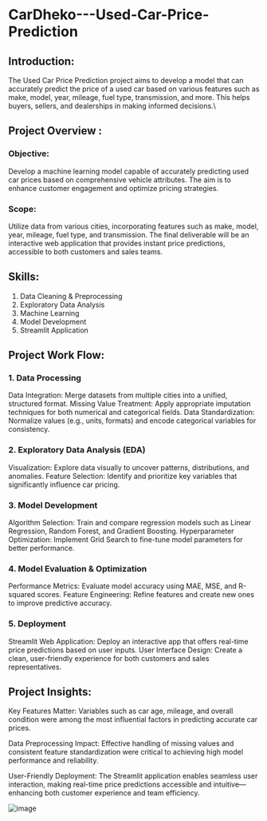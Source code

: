 # CarDheko---Used-Car-Price-Prediction

## Introduction:
The Used Car Price Prediction project aims to develop a model that can accurately predict the price of a used car based on various features such as make, model, year, mileage, fuel type, transmission, and more. This helps buyers, sellers, and dealerships in making informed decisions.\

## Project Overview :  

### Objective:
Develop a machine learning model capable of accurately predicting used car prices based on comprehensive vehicle attributes. The aim is to enhance customer engagement and optimize pricing strategies.

### Scope:
Utilize data from various cities, incorporating features such as make, model, year, mileage, fuel type, and transmission. The final deliverable will be an interactive web application that provides instant price predictions, accessible to both customers and sales teams.


## Skills:
1. Data Cleaning & Preprocessing
2. Exploratory Data Analysis
3. Machine Learning
4. Model Development
5. Streamlit Application

## Project Work Flow:
### 1. Data Processing

Data Integration: Merge datasets from multiple cities into a unified, structured format.
Missing Value Treatment: Apply appropriate imputation techniques for both numerical and categorical fields.
Data Standardization: Normalize values (e.g., units, formats) and encode categorical variables for consistency.

### 2. Exploratory Data Analysis (EDA)
Visualization: Explore data visually to uncover patterns, distributions, and anomalies.
Feature Selection: Identify and prioritize key variables that significantly influence car pricing.

### 3. Model Development
Algorithm Selection: Train and compare regression models such as Linear Regression, Random Forest, and Gradient Boosting.
Hyperparameter Optimization: Implement Grid Search to fine-tune model parameters for better performance.

### 4. Model Evaluation & Optimization
Performance Metrics: Evaluate model accuracy using MAE, MSE, and R-squared scores.
Feature Engineering: Refine features and create new ones to improve predictive accuracy.

### 5. Deployment
Streamlit Web Application: Deploy an interactive app that offers real-time price predictions based on user inputs.
User Interface Design: Create a clean, user-friendly experience for both customers and sales representatives.

## Project Insights:
Key Features Matter: Variables such as car age, mileage, and overall condition were among the most influential factors in predicting accurate car prices.

Data Preprocessing Impact: Effective handling of missing values and consistent feature standardization were critical to achieving high model performance and reliability.

User-Friendly Deployment: The Streamlit application enables seamless user interaction, making real-time price predictions accessible and intuitive—enhancing both customer experience and team efficiency.



![image](https://github.com/user-attachments/assets/15100486-2322-4cbc-ba67-c5b7c5b8d825)
